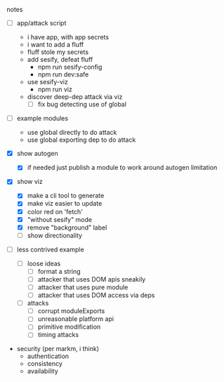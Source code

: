 notes
- [ ] app/attack script
  - i have app, with app secrets
  - i want to add a fluff
  - fluff stole my secrets
  - add sesify, defeat fluff
    - npm run sesify-config
    - npm run dev:safe
  - use sesify-viz
    - npm run viz
  - discover deep-dep attack via viz
    - [ ] fix bug detecting use of global
- [ ] example modules
  - use global directly to do attack
  - use global exporting dep to do attack


- [x] show autogen
  - [x] if needed just publish a module to work around autogen limitation
- [x] show viz
  - [x] make a cli tool to generate
  - [x] make viz easier to update
  - [x] color red on 'fetch'
  - [x] "without sesify" mode
  - [x] remove "background" label
  - [ ] show directionality

- [ ] less contrived example
  - [ ] loose ideas
    - [ ] format a string
    - [ ] attacker that uses DOM apis sneakily
    - [ ] attacker that uses pure module
    - [ ] attacker that uses DOM access via deps
  - [ ] attacks
    - [ ] corrupt moduleExports
    - [ ] unreasonable platform api
    - [ ] primitive modification
    - [ ] timing attacks

- security (per markm, i think)
  - authentication
  - consistency
  - availability
